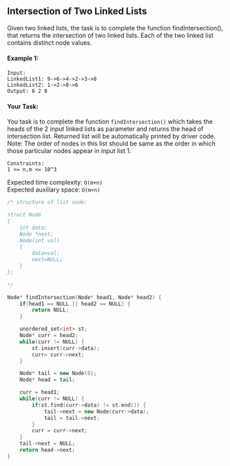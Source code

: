 ## Intersection of Two Linked Lists

Given two linked lists, the task is to complete the function findIntersection(), that returns the intersection of two linked lists. Each of the two linked list contains distinct node values.

#### Example 1:

```
Input:
LinkedList1: 9->6->4->2->3->8
LinkedList2: 1->2->8->6
Output: 6 2 8
```

#### Your Task:

You task is to complete the function `findIntersection()` which takes the heads of the 2 input linked lists as parameter and returns the head of intersection list. Returned list will be automatically printed by driver code.
Note: The order of nodes in this list should be same as the order in which those particular nodes appear in input list 1.

```
Constraints:
1 <= n,m <= 10^3
```

Expected time complexity: `O(m+n)`  
Expected auxiliary space: `O(m+n)`

```c++
/* structure of list node:

struct Node
{
    int data;
    Node *next;
    Node(int val)
    {
        data=val;
        next=NULL;
    }
};

*/

Node* findIntersection(Node* head1, Node* head2) {
    if(head1 == NULL || head2 == NULL) {
        return NULL;
    }

    unordered_set<int> st;
    Node* curr = head2;
    while(curr != NULL) {
        st.insert(curr->data);
        curr= curr->next;
    }

    Node* tail = new Node(0);
    Node* head = tail;

    curr = head1;
    while(curr != NULL) {
        if(st.find(curr->data) != st.end()) {
            tail->next = new Node(curr->data);
            tail = tail->next;
        }
        curr = curr->next;
    }
    tail->next = NULL;
    return head->next;
}
```
